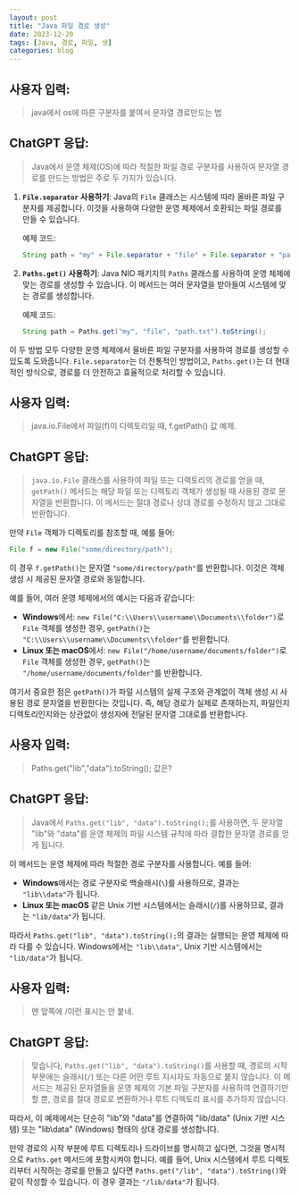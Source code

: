 ```yaml
---
layout: post
title: "Java 파일 경로 생성"
date: 2023-12-20
tags: [Java, 경로, 파일, 생]
categories: blog
---
```


## 사용자 입력:
> java에서 os에  따른 구분자를 붙여서 문자열 경로만드는 법

## ChatGPT 응답:
> Java에서 운영 체제(OS)에 따라 적절한 파일 경로 구분자를 사용하여 문자열 경로를 만드는 방법은 주로 두 가지가 있습니다.

1. **`File.separator` 사용하기**: Java의 `File` 클래스는 시스템에 따라 올바른 파일 구분자를 제공합니다. 이것을 사용하여 다양한 운영 체제에서 호환되는 파일 경로를 만들 수 있습니다.

   예제 코드:
   ```java
   String path = "my" + File.separator + "file" + File.separator + "path.txt";
   ```

2. **`Paths.get()` 사용하기**: Java NIO 패키지의 `Paths` 클래스를 사용하여 운영 체제에 맞는 경로를 생성할 수 있습니다. 이 메서드는 여러 문자열을 받아들여 시스템에 맞는 경로를 생성합니다.

   예제 코드:
   ```java
   String path = Paths.get("my", "file", "path.txt").toString();
   ```

이 두 방법 모두 다양한 운영 체제에서 올바른 파일 구분자를 사용하여 경로를 생성할 수 있도록 도와줍니다. `File.separator`는 더 전통적인 방법이고, `Paths.get()`는 더 현대적인 방식으로, 경로를 더 안전하고 효율적으로 처리할 수 있습니다.

## 사용자 입력:
> java.io.File에서 파일(f)이 디렉토리일 때, f.getPath() 값 예제.

## ChatGPT 응답:
> `java.io.File` 클래스를 사용하여 파일 또는 디렉토리의 경로를 얻을 때, `getPath()` 메서드는 해당 파일 또는 디렉토리 객체가 생성될 때 사용된 경로 문자열을 반환합니다. 이 메서드는 절대 경로나 상대 경로를 수정하지 않고 그대로 반환합니다.

만약 `File` 객체가 디렉토리를 참조할 때, 예를 들어:

```java
File f = new File("some/directory/path");
```

이 경우 `f.getPath()`는 문자열 `"some/directory/path"`를 반환합니다. 이것은 객체 생성 시 제공된 문자열 경로와 동일합니다. 

예를 들어, 여러 운영 체제에서의 예시는 다음과 같습니다:

- **Windows**에서: `new File("C:\\Users\\username\\Documents\\folder")`로 `File` 객체를 생성한 경우, `getPath()`는 `"C:\\Users\\username\\Documents\\folder"`를 반환합니다.
- **Linux 또는 macOS**에서: `new File("/home/username/documents/folder")`로 `File` 객체를 생성한 경우, `getPath()`는 `"/home/username/documents/folder"`를 반환합니다.

여기서 중요한 점은 `getPath()`가 파일 시스템의 실제 구조와 관계없이 객체 생성 시 사용된 경로 문자열을 반환한다는 것입니다. 즉, 해당 경로가 실제로 존재하는지, 파일인지 디렉토리인지와는 상관없이 생성자에 전달된 문자열 그대로를 반환합니다.

## 사용자 입력:
> Paths.get("lib","data").toString(); 값은?

## ChatGPT 응답:
> Java에서 `Paths.get("lib", "data").toString();`를 사용하면, 두 문자열 "lib"와 "data"를 운영 체제의 파일 시스템 규칙에 따라 결합한 문자열 경로를 얻게 됩니다.

이 메서드는 운영 체제에 따라 적절한 경로 구분자를 사용합니다. 예를 들어:

- **Windows**에서는 경로 구분자로 백슬래시(`\`)를 사용하므로, 결과는 `"lib\\data"`가 됩니다.
- **Linux 또는 macOS** 같은 Unix 기반 시스템에서는 슬래시(`/`)를 사용하므로, 결과는 `"lib/data"`가 됩니다.

따라서 `Paths.get("lib", "data").toString();`의 결과는 실행되는 운영 체제에 따라 다를 수 있습니다. Windows에서는 `"lib\\data"`, Unix 기반 시스템에서는 `"lib/data"`가 됩니다.

## 사용자 입력:
> 맨 앞쪽에 /이런 표시는 안 붙네.

## ChatGPT 응답:
> 맞습니다, `Paths.get("lib", "data").toString()`를 사용할 때, 경로의 시작 부분에는 슬래시(`/`) 또는 다른 어떤 루트 지시자도 자동으로 붙지 않습니다. 이 메서드는 제공된 문자열들을 운영 체제의 기본 파일 구분자를 사용하여 연결하기만 할 뿐, 경로를 절대 경로로 변환하거나 루트 디렉토리 표시를 추가하지 않습니다.

따라서, 이 예제에서는 단순히 "lib"와 "data"를 연결하여 "lib/data" (Unix 기반 시스템) 또는 "lib\\data" (Windows) 형태의 상대 경로를 생성합니다.

만약 경로의 시작 부분에 루트 디렉토리나 드라이브를 명시하고 싶다면, 그것을 명시적으로 `Paths.get` 메서드에 포함시켜야 합니다. 예를 들어, Unix 시스템에서 루트 디렉토리부터 시작하는 경로를 만들고 싶다면 `Paths.get("/lib", "data").toString()`와 같이 작성할 수 있습니다. 이 경우 결과는 `"/lib/data"`가 됩니다.

